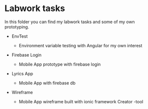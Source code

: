 # Labwork tasks

In this folder you can find my labwork tasks and some of my own prototyping.

- EnvTest

  - Environment variable testing with Angular for my own interest

- Firebase Login

  - Mobile App prototype with firebase login

- Lyrics App

  - Mobile App with firebase db

- Wireframe

  - Mobile App wireframe built with ionic framework Creator -tool

